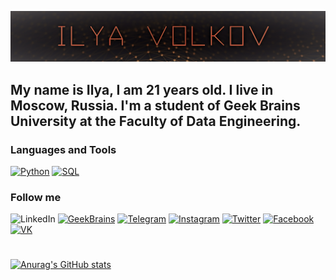 [![Header](https://github.com/StandinNeon/StandinNeon/blob/master/Assets/Header%20git.png)](https://gb.ru/users/176798?tab=courses-and-certificates#courses-and-certificates)

## My name is Ilya, I am 21 years old. I live in Moscow, Russia. I'm a student of Geek Brains University at the Faculty of Data Engineering. 

### Languages and Tools
[![Python](https://img.shields.io/badge/Python-313431?style=for-the-badge&logo=python)](https://www.python.org/)
[![SQL](https://img.shields.io/badge/SQL-f7c01b?style=for-the-badge&logo=mysql)](https://www.mysql.com/)

### Follow me
![LinkedIn](https://img.shields.io/badge/Linkedin-ffffff?style=social&logo=linkedin)
[![GeekBrains](https://img.shields.io/badge/GeekBrains-ffffff?style=social&logo=gitpod)](https://gb.ru/users/176798?tab=courses-and-certificates#courses-and-certificates)
[![Telegram](https://img.shields.io/badge/Telegram-ffffff?style=social&logo=telegram)](https://github.com/StandinNeon/StandinNeon/blob/master/Assets/tgqr.jpg)
[![Instagram](https://img.shields.io/badge/Instagram-ffffff?style=social&logo=instagram)](https://www.instagram.com/co.neon.co/)
[![Twitter](https://img.shields.io/badge/Twitter-ffffff?style=social&logo=twitter)](https://twitter.com/neonstandin)
[![Facebook](https://img.shields.io/badge/Facebook-ffffff?style=social&logo=facebook)](https://www.facebook.com/profile.php?id=100033382491343)
[![VK](https://img.shields.io/badge/VK-ffffff?style=social&logo=vk)](https://vk.com/im_ilyavolkov)
#
[![Anurag's GitHub stats](https://github-readme-stats.vercel.app/api?username=standinneon&show_icons=true&theme=cobalt)](https://github.com/standinneon)
